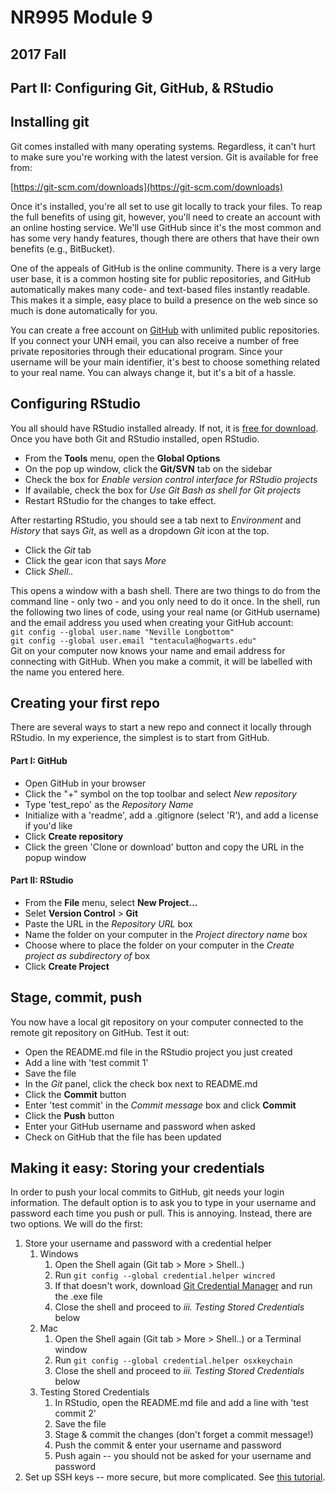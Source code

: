 # NR995 Module 9
## 2017 Fall
## Part II: Configuring Git, GitHub, & RStudio

## Installing git
Git comes installed with many operating systems. Regardless, it can't hurt to make sure you're working with the latest version. Git is available for free from:

[https://git-scm.com/downloads](https://git-scm.com/downloads)

Once it's installed, you're all set to use git locally to track your files. To reap the full benefits of using git, however, you'll need to create an account with an online hosting service. We'll use GitHub since it's the most common and has some very handy features, though there are others that have their own benefits (e.g., BitBucket). 

One of the appeals of GitHub is the online community. There is a very large user base, it is a common hosting site for public repositories, and GitHub automatically makes many code- and text-based files instantly readable. This makes it a simple, easy place to build a presence on the web since so much is done automatically for you. 

You can create a free account on [GitHub](https://www.github.com) with unlimited public repositories. If you connect your UNH email, you can also receive a number of free private repositories through their educational program. Since your username will be your main identifier, it's best to choose something related to your real name. You can always change it, but it's a bit of a hassle.


## Configuring RStudio
You all should have RStudio installed already. If not, it is [free for download](https://www.rstudio.com/products/rstudio/download/#download). Once you have both Git and RStudio installed, open RStudio. 
- From the **Tools** menu, open the **Global Options**
- On the pop up window, click the **Git/SVN** tab on the sidebar 
- Check the box for *Enable version control interface for RStudio projects*
- If available, check the box for *Use Git Bash as shell for Git projects*
- Restart RStudio for the changes to take effect.

After restarting RStudio, you should see a tab next to *Environment* and *History* that says *Git*, as well as a dropdown *Git* icon at the top. 
- Click the *Git* tab
- Click the gear icon that says *More*
- Click *Shell..*

This opens a window with a bash shell. There are two things to do from the command line - only two - and you only need to do it once. In the shell, run the following two lines of code, using your real name (or GitHub username) and the email address you used when creating your GitHub account:  
`git config --global user.name "Neville Longbottom"`  
`git config --global user.email "tentacula@hogwarts.edu"`  
Git on your computer now knows your name and email address for connecting with GitHub. When you make a commit, it will be labelled with the name you entered here.


## Creating your first repo
There are several ways to start a new repo and connect it locally through RStudio. In my experience, the simplest is to start from GitHub.
#### Part I: GitHub
- Open GitHub in your browser
- Click the "+" symbol on the top toolbar and select *New repository*
- Type 'test_repo' as the *Repository Name*
- Initialize with a 'readme', add a .gitignore (select 'R'), and add a license if you'd like
- Click **Create repository**
- Click the green 'Clone or download' button and copy the URL in the popup window
#### Part II: RStudio
- From the **File** menu, select **New Project...**
- Selet **Version Control** > **Git**
- Paste the URL in the *Repository URL* box
- Name the folder on your computer in the *Project directory name* box
- Choose where to place the folder on your computer in the *Create project as subdirectory of* box
- Click **Create Project**


## Stage, commit, push
You now have a local git repository on your computer connected to the remote git repository on GitHub. Test it out:
- Open the README.md file in the RStudio project you just created
- Add a line with 'test commit 1'
- Save the file
- In the *Git* panel, click the check box next to README.md
- Click the **Commit** button
- Enter 'test commit' in the *Commit message* box and click **Commit**
- Click the **Push** button
- Enter your GitHub username and password when asked
- Check on GitHub that the file has been updated



## Making it easy: Storing your credentials
In order to push your local commits to GitHub, git needs your login information. The default option is to ask you to type in your username and password each time you push or pull. This is annoying. Instead, there are two options. We will do the first:
1. Store your username and password with a credential helper
    1. Windows  
        1. Open the Shell again (Git tab > More > Shell..)
        2. Run `git config --global credential.helper wincred`
        3. If that doesn't work, download [Git Credential Manager](https://github.com/Microsoft/Git-Credential-Manager-for-Windows/releases/tag/v1.12.0) and run the .exe file
        4. Close the shell and proceed to *iii. Testing Stored Credentials* below
    2. Mac
        1. Open the Shell again (Git tab > More > Shell..) or a Terminal window
        2. Run `git config --global credential.helper osxkeychain`
        3. Close the shell and proceed to *iii. Testing Stored Credentials* below
    3. Testing Stored Credentials
        1. In RStudio, open the README.md file and add a line with 'test commit 2'
        2. Save the file
        3. Stage & commit the changes (don't forget a commit message!)
        4. Push the commit & enter your username and password
        5. Push again -- you should not be asked for your username and password
2. Set up SSH keys -- more secure, but more complicated. See [this tutorial](http://happygitwithr.com/ssh-keys.html).









